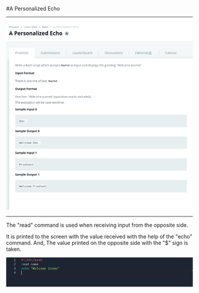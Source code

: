 #A Personalized Echo

---

![A_Personalized_Echo1.png](https://github.com/yildizzeynep/hackkerrank/blob/main/LINUX-SHELL/Bash/3_A-Personalized-Echo/img/A_Personalized_Echo1.png)

---

The "read" command is used when receiving input from the opposite side.

It is printed to the screen with the value received with the help of the "echo" command.
And, The value printed on the opposite side with the "$" sign is taken.

![A_Personalized_Echo2.png](https://github.com/yildizzeynep/hackkerrank/blob/main/LINUX-SHELL/Bash/3_A-Personalized-Echo/img/A_Personalized_Echo2.png)